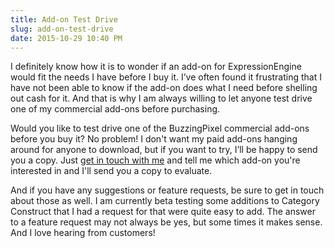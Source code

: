 ```yaml
---
title: Add-on Test Drive
slug: add-on-test-drive
date: 2015-10-29 10:40 PM
---
```


I definitely know how it is to wonder if an add-on for ExpressionEngine would fit the needs I have before I buy it. I’ve often found it frustrating that I have not been able to know if the add-on does what I need before shelling out cash for it. And that is why I am always willing to let anyone test drive one of my commercial add-ons before purchasing.

Would you like to test drive one of the BuzzingPixel commercial add-ons before you buy it? No problem! I don't want my paid add-ons hanging around for anyone to download, but if you want to try, I’ll be happy to send you a copy. Just [get in touch with me](/contact) and tell me which add-on you're interested in and I'll send you a copy to evaluate.

And if you have any suggestions or feature requests, be sure to get in touch about those as well. I am currently beta testing some additions to Category Construct that I had a request for that were quite easy to add. The answer to a feature request may not always be yes, but some times it makes sense. And I love hearing from customers!
